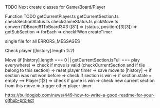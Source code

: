 TODO Next
create classes for Game/Board/Player

Function TODO
getCurrentPlayer.ts
getCurrentSection.ts
checkSectionStatus.ts
checkGameStatus.ts
pickMove.ts
converrt1DBoard81ToBoard3X3 ([81] => {status, position}[3][3])
=> getSubSection => forEach => checkIfWon
createTimer

single file for all ERRORS_MESSAGES

Check player ([history].length %2)

Move (if [history].length === 0 || getCurrentSection.isFull === play everywhere)
=> check if move is valid (checkCurrentSection and if tile belong to this section)
=> reset player timer
=> save move to [history]
=> if section was not won before => check if section is win
=> if section.state = empty ==> Player(1|2) => check if game is win
=> check new current section from this move
=> trigger other player timer

https://bulldogjob.com/news/449-how-to-write-a-good-readme-for-your-github-project
